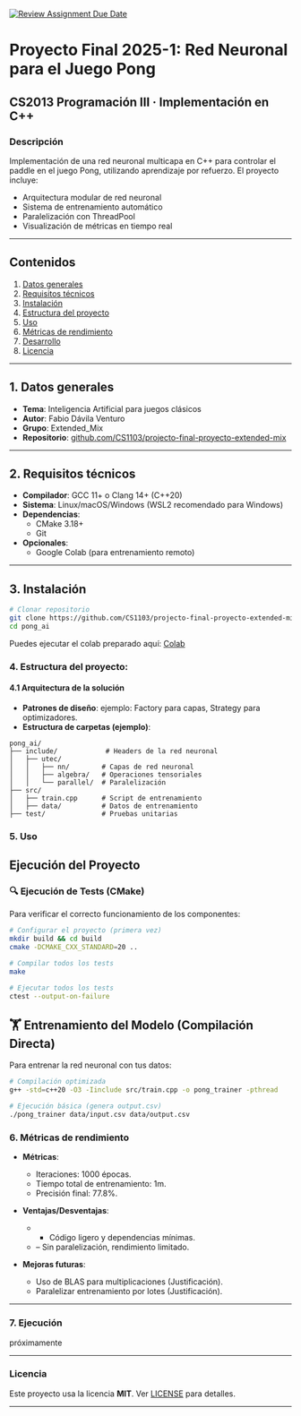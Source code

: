 [![Review Assignment Due Date](https://classroom.github.com/assets/deadline-readme-button-22041afd0340ce965d47ae6ef1cefeee28c7c493a6346c4f15d667ab976d596c.svg)](https://classroom.github.com/a/Lj3YlzJp)
# Proyecto Final 2025-1: Red Neuronal para el Juego Pong
## **CS2013 Programación III** · Implementación en C++

### **Descripción**

Implementación de una red neuronal multicapa en C++ para controlar el paddle en el juego Pong, utilizando aprendizaje por refuerzo. El proyecto incluye:

- Arquitectura modular de red neuronal
- Sistema de entrenamiento automático
- Paralelización con ThreadPool
- Visualización de métricas en tiempo real

---

## Contenidos

1. [Datos generales](#datos-generales)
2. [Requisitos técnicos](#requisitos-técnicos)
3. [Instalación](#instalación)
4. [Estructura del proyecto](#estructura-del-proyecto)
5. [Uso](#uso)
6. [Métricas de rendimiento](#métricas-de-rendimiento)
7. [Desarrollo](#desarrollo)
8. [Licencia](#licencia)

---

## 1. Datos generales

* **Tema**: Inteligencia Artificial para juegos clásicos
* **Autor**: Fabio Dávila Venturo
* **Grupo**: Extended_Mix
* **Repositorio**: [github.com/CS1103/projecto-final-proyecto-extended-mix](https://github.com/CS1103/projecto-final-proyecto-extended-mix)

---

## 2. Requisitos técnicos

* **Compilador**: GCC 11+ o Clang 14+ (C++20)
* **Sistema**: Linux/macOS/Windows (WSL2 recomendado para Windows)
* **Dependencias**:
  - CMake 3.18+
  - Git
* **Opcionales**:
  - Google Colab (para entrenamiento remoto)

---

## 3. Instalación

```bash
# Clonar repositorio
git clone https://github.com/CS1103/projecto-final-proyecto-extended-mix.git
cd pong_ai
```

Puedes ejecutar el colab preparado aquí: [Colab](https://colab.research.google.com/drive/1hJtEOZoWx7t-dRQduCxFYmsB6dP-RFPB?usp=sharing)
### 4. Estructura del proyecto:
#### 4.1 Arquitectura de la solución

* **Patrones de diseño**: ejemplo: Factory para capas, Strategy para optimizadores.
* **Estructura de carpetas (ejemplo)**:

```
pong_ai/
├── include/            # Headers de la red neuronal
│   ├── utec/
│   │   ├── nn/        # Capas de red neuronal
│   │   ├── algebra/   # Operaciones tensoriales
│   │   └── parallel/  # Paralelización
├── src/
│   ├── train.cpp      # Script de entrenamiento
│   ├── data/          # Datos de entrenamiento
├── test/              # Pruebas unitarias
```

### 5. Uso

## Ejecución del Proyecto

### 🔍 Ejecución de Tests (CMake)

Para verificar el correcto funcionamiento de los componentes:

```bash
# Configurar el proyecto (primera vez)
mkdir build && cd build
cmake -DCMAKE_CXX_STANDARD=20 ..

# Compilar todos los tests
make

# Ejecutar todos los tests
ctest --output-on-failure
```

## 🏋️ Entrenamiento del Modelo (Compilación Directa)
Para entrenar la red neuronal con tus datos:

```bash
# Compilación optimizada
g++ -std=c++20 -O3 -Iinclude src/train.cpp -o pong_trainer -pthread

# Ejecución básica (genera output.csv)
./pong_trainer data/input.csv data/output.csv
```

### 6. Métricas de rendimiento

* **Métricas**:

  * Iteraciones: 1000 épocas.
  * Tiempo total de entrenamiento: 1m.
  * Precisión final: 77.8%.

* **Ventajas/Desventajas**:

  * * Código ligero y dependencias mínimas.
  * – Sin paralelización, rendimiento limitado.
* **Mejoras futuras**:

  * Uso de BLAS para multiplicaciones (Justificación).
  * Paralelizar entrenamiento por lotes (Justificación).

---

### 7. Ejecución

próximamente

---

### Licencia

Este proyecto usa la licencia **MIT**. Ver [LICENSE](LICENSE) para detalles.

---
